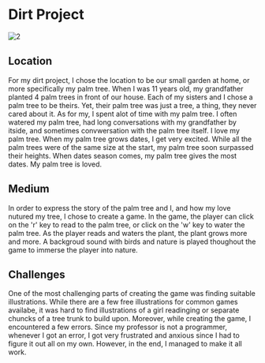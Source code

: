 # Dirt Project

![2](https://user-images.githubusercontent.com/38201407/120867758-a4ca6200-c5a3-11eb-8cb2-7427b727af22.jpeg)

## Location
For my dirt project, I chose the location to be our small garden at home, or more specifically my palm tree. When I was 11 years old, my grandfather planted 4 palm trees in front of our house. Each of my sisters and I chose a palm tree to be theirs. Yet, their palm tree was just a tree, a thing, they never cared about it. As for my, I spent alot of time with my palm tree. I often watered my palm tree, had long conversations with my grandfather by itside, and sometimes convwersation with the palm tree itself. I love my palm tree. When my palm tree grows dates, I get very excited. While all the palm trees were of the same size at the start, my palm tree soon surpassed their heights. When dates season comes, my palm tree gives the most dates. My palm tree is loved. 

## Medium
In order to express the story of the palm tree and I, and how my love nutured my tree, I chose to create a game. In the game, the player can click on the 'r' key to read to the palm tree, or click on the 'w' key to water the palm tree. As the player reads and waters the plant, the plant grows more and more. A backgroud sound with birds and nature is played thoughout the game to immerse the player into nature. 

## Challenges 
One of the most challenging parts of creating the game was finding suitable illustrations. While there are a few free illustrations for common games availabe, it was hard to find illustrations of a girl readinging or separate chuncks of a tree trunk to build upon. Moreover, while creating the game, I encountered a few errors. Since my professor is not a programmer, whenever I got an error, I got very frustrated and anxious since I had to figure it out all on my own. However, in the end, I managed to make it all work. 

